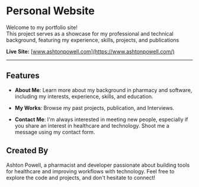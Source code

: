 # Personal Website

Welcome to my portfolio site!  
This project serves as a showcase for my professional and technical background, featuring my experience, skills, projects, and publications

**Live Site:** [www.ashtonpowell.com](https://www.ashtonpowell.com/)

---

## Features

- **About Me**: Learn more about my background in pharmacy and software, including my interests, experience, skills, and education.

- **My Works**: Browse my past projects, publication, and Interviews.

- **Contact Me**: I'm always interested in meeting new people, especially if you share an interest in healthcare and technology. Shoot me a message using my contact form.

## Created By

Ashton Powell, a pharmacist and developer passionate about building tools for healthcare and improving workflows with technology. Feel free to explore the code and projects, and don't hesitate to connect!
